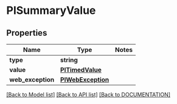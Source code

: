 # PISummaryValue

## Properties
Name | Type | Notes
------------ | ------------- | -------------
**type** | **string**
**value** | **[**PITimedValue**](../models/PITimedValue.md)**
**web_exception** | **[**PIWebException**](../models/PIWebException.md)**

[[Back to Model list]](../../DOCUMENTATION.md#documentation-for-models) [[Back to API list]](../../DOCUMENTATION.md#documentation-for-api-endpoints) [[Back to DOCUMENTATION]](../../DOCUMENTATION.md)
